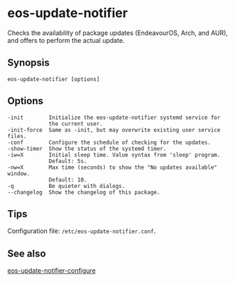 # eos-update-notifier

Checks the availability of package updates (EndeavourOS, Arch, and AUR), and offers to perform the actual update.

## Synopsis
```
eos-update-notifier [options]
```
## Options
```
-init        Initialize the eos-update-notifier systemd service for
             the current user.
-init-force  Same as -init, but may overwrite existing user service files.
-conf        Configure the schedule of checking for the updates.
-show-timer  Show the status of the systemd timer.
-iw=X        Initial sleep time. Value syntax from 'sleep' program.
             Default: 5s.
-nw=X        Max time (seconds) to show the "No updates available" window.
             Default: 10.
-q           Be quieter with dialogs.
--changelog  Show the changelog of this package.
```

## Tips

Configuration file: `/etc/eos-update-notifier.conf`.

## See also

[eos-update-notifier-configure](/etc/eos-apps-info/pageinfo/eos-update-notifier-configure/eos-update-notifier-configure.html)
